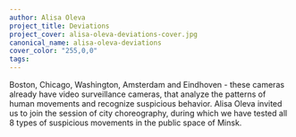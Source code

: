 ```yaml
---
author: Alisa Oleva
project_title: Deviations
project_cover: alisa-oleva-deviations-cover.jpg
canonical_name: alisa-oleva-deviations
cover_color: "255,0,0"
tags:
---
```


Boston, Chicago, Washington, Amsterdam and Eindhoven - these cameras already have video surveillance cameras, that analyze the patterns of human movements and recognize suspicious behavior. Alisa Oleva invited us to join the session of city choreography, during which we have tested all 8 types of suspicious movements in the public space of Minsk.